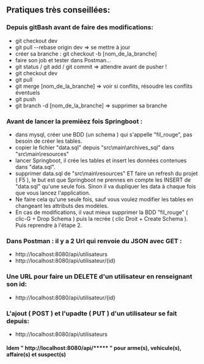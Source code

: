 ## Pratiques très conseillées:
### Depuis gitBash avant de faire des modifications:
- git checkout dev
- git pull --rebase origin dev => se mettre à jour
- créer sa branche : git checkout -b [nom_de_la_branche]
- faire son job et tester dans Postman...
- git status / git add / git commit => attendre avant de pusher !
- git checkout dev
- git pull
- git merge [nom_de_la_branche] => voir si conflits, résoudre les conflits éventuels
- git push
- git branch -d [nom_de_la_branche] => supprimer sa branche

### Avant de lancer la premièez fois Springboot :
- dans mysql, créer une BDD (un schema ) qui s'appelle "fil_rouge", pas besoin de créer les tables.
- copier le fichier "data.sql" depuis "src\main\archives_sql" dans "src\main\resources"
- lancer Springboot, il crée les tables et insert les données contenues dans "data.sql".
- supprimer data.sql de "src\main\resources" ET faire un refresh du projet ( F5 ), le but est que Springboot ne prennes en compte les INSERT de "data.sql" qu'une seule fois. Sinon il va dupliquer les data à chaque fois que vous lancez l'application.
- Ne faire cela qu'une seule fois, sauf vous voulez modifier les tables en changeant les attributs des modèles.
- En cas de modifications, il vaut mieux supprimer la BDD "fil_rouge" ( clic-G + Drop Schema ) puis la recrée ( clic Droit + Create Schema ). Puis reprendre à l'étape 2.

### Dans Postman : il y a 2 Url qui renvoie du JSON avec GET :
- http://localhost:8080/api/utilisateurs
- http://localhost:8080/api/utilisateur/{id}
### Une URL pour faire un DELETE d'un utilisateur en renseignant son id:
- http://localhost:8080/api/utilisateur/{id}
### L'ajout ( POST ) et l'upadte ( PUT ) d'un utilisateur se fait depuis:
- http://localhost:8080/api/utilisateurs

#### Idem " http://localhost:8080/api/***** " pour arme(s), vehicule(s), affaire(s) et suspect(s)
